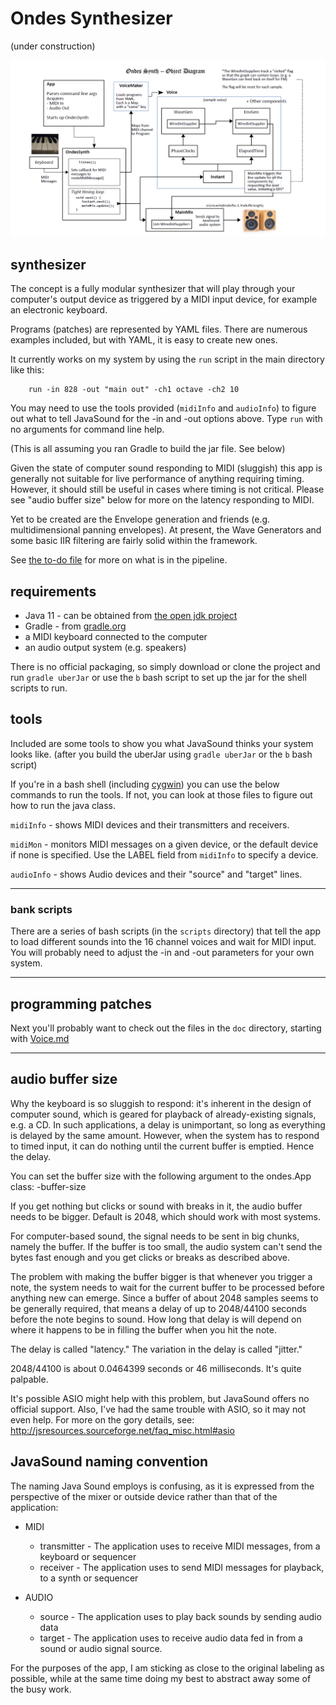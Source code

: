 # Ondes Synthesizer
(under construction)
 
![](notes/images/ondes-synth-architecture-diagram.png)


## synthesizer
The concept is a fully modular synthesizer that will play through your computer's output device as triggered by a MIDI input device, for example an electronic keyboard. 

Programs (patches) are represented by YAML files. There are numerous examples included, but with YAML, it is easy to create new ones.

It currently works on my system by using the `run` script in the main directory like this:

        run -in 828 -out "main out" -ch1 octave -ch2 10

You may need to use the tools provided (`midiInfo` and `audioInfo`) to figure out what to tell JavaSound for the -in and -out options above. Type `run` with no arguments for command line help.

(This is all assuming you ran Gradle to build the jar file. See below)

Given the state of computer sound responding to MIDI (sluggish) this app is generally not suitable for live performance of anything requiring timing. However, it should still be useful in cases where timing is not critical.  Please see "audio buffer size" below for more on the latency responding to MIDI.  

Yet to be created are the Envelope generation and friends (e.g. multidimensional panning envelopes). At present, the Wave Generators and some basic IIR filtering are fairly solid within the framework.

See [the to-do file](TO-DO.md) for more on what is in the pipeline.  

## requirements 

 - Java 11 - can be obtained from [the open jdk project](https://openjdk.java.net/projects/jdk/11/)
 - Gradle - from [gradle.org](https://gradle.org/)
 - a MIDI keyboard connected to the computer
 - an audio output system (e.g. speakers)

 
There is no official packaging, so simply download or clone the project and run `gradle uberJar` or use the `b` bash script to set up the jar for the shell scripts to run.  


## tools
Included are some tools to show you what JavaSound thinks your system looks like. (after you build the uberJar using `gradle uberJar` or the `b` bash script)

If you're in a bash shell (including [cygwin](http://cygwin.org/)) you can use the below commands to run the tools. If not, you can look at those files to figure out how to run the java class. 

`midiInfo` - shows MIDI devices and their transmitters and receivers.

`midiMon` - monitors MIDI messages on a given device, or the default device if none is specified. Use the LABEL field from `midiInfo` to specify a device.  

`audioInfo` - shows Audio devices and their "source" and "target" lines.

---
### bank scripts
There are a series of bash scripts (in the `scripts` directory) that tell the app to load different sounds into the 16 channel voices and wait for MIDI input. You will probably need to adjust the -in and -out parameters for your own system.

---
## programming patches

Next you'll probably want to check out the files in the `doc` directory, starting with [Voice.md](doc/Voice.md)


---
## audio buffer size

Why the keyboard is so sluggish to respond: it's inherent in the design of computer sound, which is geared for playback of already-existing signals, e.g. a CD. In such applications, a delay is unimportant, so long as everything is delayed by the same amount. However, when the system has to respond to timed input, it can do nothing until the current buffer is emptied. Hence the delay. 

You can set the buffer size with the following argument to the ondes.App class:
  -buffer-size <size>
  
If you get nothing but clicks or sound with breaks in it, the audio buffer needs to be bigger. Default is 2048, which should work with most systems.

For computer-based sound, the signal needs to be sent in big chunks, namely the buffer. If the buffer is too small, the audio system can't send the bytes fast enough and you get clicks or breaks as described above.

The problem with making the buffer bigger is that whenever you trigger a note, the system needs to wait for the current buffer to be processed before anything new can emerge. Since a buffer of about 2048 samples seems to be generally required, that means a delay of up to 2048/44100 seconds before the note begins to sound. How long that delay is will depend on where it happens to be in filling the buffer when you hit the note. 

The delay is called "latency." The variation in the delay is called "jitter." 

2048/44100 is about  0.0464399 seconds or 46 milliseconds. It's quite palpable. 

It's possible ASIO might help with this problem, but JavaSound offers no official support. Also, I've had the same trouble with ASIO, so it may not even help. For more on the gory details, see: http://jsresources.sourceforge.net/faq_misc.html#asio  
  

## JavaSound naming convention


The naming Java Sound employs is confusing, as it is expressed from the perspective of the mixer or outside device rather than that of the application: 

 - MIDI 
    - transmitter - The application uses to receive MIDI messages, from a keyboard or sequencer
    - receiver - The application uses to send MIDI messages for playback, to a synth or sequencer
    
- AUDIO 
    - source - The application uses to play back sounds by sending audio data 
    - target - The application uses to receive audio data fed in from a sound or audio signal source.  
 
For the purposes of the app, I am sticking as close to the original labeling as possible, while at the same time doing my best to abstract away some of the busy work.  



